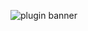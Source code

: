 ![plugin banner](https://github.com/EvenMoreFish/EvenMoreFish/assets/4803946/312e1b72-894a-4f4b-9659-67006f6a52b4)